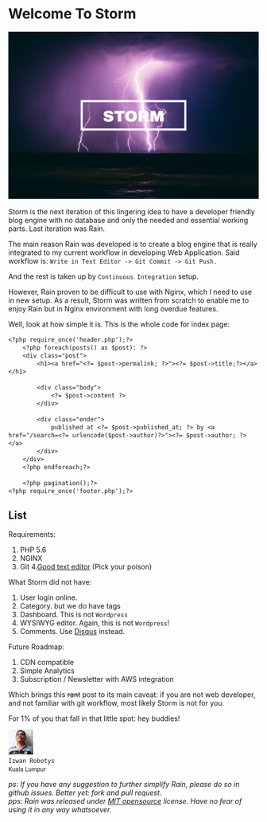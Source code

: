 Welcome To Storm
===


![Photo by Simon Rae on Unsplash](/media/storm.jpg)

Storm is the next iteration of this lingering idea to have a developer friendly blog engine with no database and only the needed and essential working parts. Last iteration was Rain.

The main reason Rain was developed is to create a blog engine that is really integrated to my current workflow in developing Web Application. Said workflow is: `Write in Text Editor -> Git Commit -> Git Push.`

And the rest is taken up by `Continuous Integration` setup.

However, Rain proven to be difficult to use with Nginx, which I need to use in new setup. As a result, Storm was written from scratch to enable me to enjoy Rain but in Nginx environment with long overdue features.

Well, look at how simple it is. This is the whole code for index page:

```
<?php require_once('header.php');?>
	<?php foreach(posts() as $post): ?>
	<div class="post">
		<h1><a href="<?= $post->permalink; ?>"><?= $post->title;?></a></h1>

		<div class="body">
			<?= $post->content ?>
		</div>

		<div class="ender">
			published at <?= $post->published_at; ?> by <a href="/search=<?= urlencode($post->author)?>"><?= $post->author; ?></a>
		</div>
	</div>
	<?php endforeach;?>

	<?php pagination();?>
<?php require_once('footer.php');?>
```

List
---

Requirements:
1. PHP 5.6
2. NGINX
3. Git
4.[Good text editor](http://www.sublimetext.com) (Pick your poison)

What Storm did not have:
1. User login online.
2. Category. but we do have tags
3. Dashboard. This is not `Wordpress`</a>
4. WYSIWYG editor. Again, this is not `Wordpress`!
5. Comments. Use [Disqus](http://disqus.com)</a> instead.

Future Roadmap:
1. CDN compatible
2. Simple Analytics
3. Subscription / Newsletter with AWS integration

Which brings this <strike>rant</strike> post to its main caveat: if you are not web developer, and not familiar with git workflow, most likely Storm is not for you.

For 1% of you that fall in that little spot: hey buddies!


![Izwan Robotys Cute Face](/media/robotys.jpg)<br/>`Izwan Robotys`<br/><small>Kuala Lumpur</small>

*ps: If you have any suggestion to further simplify Rain, please do so in github issues. Better yet: fork and pull request. <br> pps: Rain was released under [MIT opensource](https://en.wikipedia.org/wiki/MIT_License) license. Have no fear of using it in any way whatsoever.*



